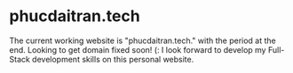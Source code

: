# phucdaitran.tech

The current working website is "phucdaitran.tech." with the period at the end. Looking to get domain fixed soon! (: I look forward to develop my Full-Stack development skills on this personal website.
